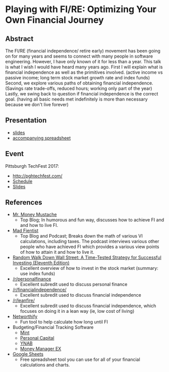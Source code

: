 # Playing with FI/RE: Optimizing Your Own Financial Journey

## Abstract

The FI/RE (financial independence/ retire early) movement has been going on for many years and seems to connect with many people in software engineering.  However, I have only known of it for less than a year.  This talk is what I wish I would have heard many years ago.  First I will explain what is financial independence as well as the primitives involved. (active income vs passive income; long term stock market growth rate and index funds) Second, we explore various paths of obtaining financial independence.  (Savings rate trade-offs, reduced hours; working only part of the year)  Lastly, we swing back to question if financial independence is the correct goal.  (having all basic needs met indefinitely is more than necessary because we don't live forever)

## Presentation
* [slides](https://docs.google.com/presentation/d/1yuleDFcprJYOmiLMFdDL-4iins8llrLGChO-p3A9xWo/edit)
* [accompanying spreadsheet](https://docs.google.com/spreadsheets/d/1fSsDMsSQTSmFwxW_N4GUnksZ00DeqOQUUrnUoB5m7I0/edit#gid=1326551518)

## Event

Pittsburgh TechFest 2017:
* http://pghtechfest.com/
* [Schedule](https://drive.google.com/file/d/0BytLvyY5XjozUkloV09RUnhiRGM/view?usp=sharing)
* [Slides](https://github.com/PghTechFest/PghTechFest2017)

## References
* [Mr. Money Mustache](http://www.mrmoneymustache.com/)
  * Top Blog; In humorous and fun way, discusses how to achieve FI and and how to live FI.
* [Mad Fientist](http://www.madfientist.com)
  * Top Blog and Podcast; Breaks down the math of various VI calculations, including taxes.  The podcast interviews various other people who have achieved FI which provides a various view points of how to attain it and how to live it.
* [Random Walk Down Wall Street: A Time-Tested Strategy for Successful Investing (Eleventh Edition)]( https://www.amazon.com/dp/B00QH9NTSI/ref=dp-kindle-redirect?_encoding=UTF8&btkr=1)
  * Excellent overview of how to invest in the stock market (summary: use index funds)
* [/r/personalfinance](https://www.reddit.com/r/personalfinance/)
  * Excellent subredit used to discuss personal finance
* [/r/financialindependence/](https://www.reddit.com/r/financialindependence/)
  * Excellent subredit used to discuss financial independence
* [/r/leanfire/](https://www.reddit.com/r/leanfire/)
  * Excellent subredit used to discuss financial independence, which focuses on doing it in a lean way (ie, low cost of living)
* [Networthify](https://networthify.com/calculator/earlyretirement)
  * Fun tool to help calculate how long until FI
* Budgeting/Financial Tracking Software
  * [Mint](https://www.mint.com/)
  * [Personal Capital](https://www.personalcapital.com/)
  * [YNAB](https://www.youneedabudget.com/)
  * [Money Manager EX](http://www.moneymanagerex.org/)
* [Google Sheets](https://sheets.google.com)
  * Free spreadsheet tool you can use for all of your financial calculations and charts.
